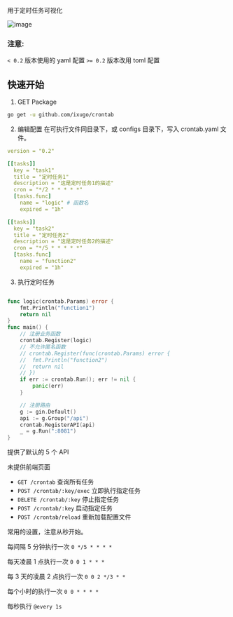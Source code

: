 用于定时任务可视化

![image](http://img.golang.space/img-1703425476111.png)

### 注意:
`< 0.2` 版本使用的 yaml 配置
`>= 0.2` 版本改用 toml 配置

## 快速开始

1. GET Package
```bash
go get -u github.com/ixugo/crontab
```

2. 编辑配置
在可执行文件同目录下，或 configs 目录下，写入 crontab.yaml 文件。
```yaml
version = "0.2"

[[tasks]]
  key = "task1"
  title = "定时任务1"
  description = "这是定时任务1的描述"
  cron = "*/2 * * * * *"
  [tasks.func]
    name = "logic" # 函数名
    expired = "1h"

[[tasks]]
  key = "task2"
  title = "定时任务2"
  description = "这是定时任务2的描述"
  cron = "*/5 * * * * *"
  [tasks.func]
    name = "function2"
    expired = "1h"
```

3. 执行定时任务
```go

func logic(crontab.Params) error {
	fmt.Println("function1")
	return nil
}
func main() {
	// 注册业务函数
	crontab.Register(logic)
	// 不允许匿名函数
	// crontab.Register(func(crontab.Params) error {
	// 	fmt.Println("function2")
	// 	return nil
	// })
	if err := crontab.Run(); err != nil {
		panic(err)
	}

	// 注册路由
	g := gin.Default()
	api := g.Group("/api")
	crontab.RegisterAPI(api)
	_ = g.Run(":8081")
}
```

提供了默认的 5 个 API

未提供前端页面

+ `GET /crontab`  查询所有任务
+ `POST /crontab/:key/exec` 立即执行指定任务
+ `DELETE /crontab/:key` 停止指定任务
+ `POST /crontab/:key` 启动指定任务
+ `POST /crontab/reload` 重新加载配置文件


常用的设置，注意从秒开始。

每间隔 5 分钟执行一次 `0 */5 * * * *`

每天凌晨 1 点执行一次 `0 0 1 * * *`

每 3 天的凌晨 2 点执行一次 `0 0 2 */3 * *`

每个小时的执行一次 `0 0 * * * *`

每秒执行 `@every 1s`
